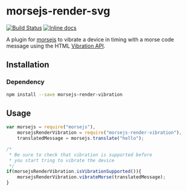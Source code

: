 # morsejs-render-svg

[![Build Status](https://travis-ci.org/zero298/morsejs-render-vibration.svg?branch=master)](https://travis-ci.org/zero298/morsejs-render-vibration)
[![Inline docs](http://inch-ci.org/github/zero298/morsejs-render-vibration.svg?branch=master)](http://inch-ci.org/github/zero298/morsejs-render-vibration)

A plugin for [morsejs](https://github.com/zero298/morsejs) to vibrate a device in timing with a morse code message using the HTML [Vibration API](https://developer.mozilla.org/en-US/docs/Web/API/Vibration_API).

## Installation

### Dependency

```bash
npm install --save morsejs-render-vibration
```

## Usage

```javascript
var morsejs = require("morsejs"),
    morsejsRenderVibration = require("morsejs-render-vibration"),
    translatedMessage = morsejs.translate("hello");

/* 
 * Be sure to check that vibration is supported before 
 * you start tring to vibrate the device
 */
if(morsejsRenderVibration.isVibrationSupported()){
    morsejsRenderVibration.vibrateMorse(translatedMessage);
}
```
